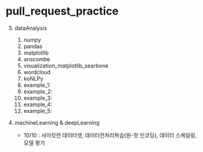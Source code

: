 # pull_request_practice


3. dataAnalysis
	1) numpy
	2) pandas
	3) matplotlib
	4) anscombe
	5) visualization_matplotlib_searbone
	6) wordcloud
	7) koNLPy
	8) example_1: 
	9) example_2:
	9) example_3:
	10) example_4:
	11) example_5:

4. machineLearning & deepLearning
	- 10/10 : 사이킷런 데이터셋, 데이터전처리복습(원-핫 인코딩), 데이터 스케일링, 모델 평가
